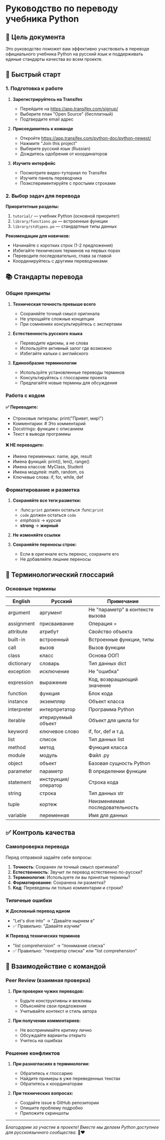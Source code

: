 # Руководство по переводу учебника Python

## 🎯 Цель документа

Это руководство поможет вам эффективно участвовать в переводе официального учебника Python на русский язык и поддерживать единые стандарты качества во всем проекте.

## 🚀 Быстрый старт

### 1. Подготовка к работе

1. **Зарегистрируйтесь на Transifex**
   - Перейдите на https://app.transifex.com/signup/
   - Выберите план "Open Source" (бесплатный)
   - Подтвердите email адрес

2. **Присоединитесь к команде**
   - Откройте https://app.transifex.com/python-doc/python-newest/
   - Нажмите "Join this project"
   - Выберите русский язык (Russian)
   - Дождитесь одобрения от координаторов

3. **Изучите интерфейс**
   - Посмотрите видео-туториал по Transifex
   - Изучите панель переводчика
   - Поэкспериментируйте с простыми строками

### 2. Выбор задач для перевода

**Приоритетные разделы:**
1. `tutorial/` — учебник Python (основной приоритет)
2. `library/functions.po` — встроенные функции
3. `library/stdtypes.po` — стандартные типы данных

**Рекомендации для новичков:**
- Начинайте с коротких строк (1-2 предложения)
- Избегайте технических терминов на первых порах
- Переводите последовательно, глава за главой
- Координируйтесь с другими переводчиками

## 📚 Стандарты перевода

### Общие принципы

1. **Техническая точность превыше всего**
   - Сохраняйте точный смысл оригинала
   - Не упрощайте сложные концепции
   - При сомнениях консультируйтесь с экспертами

2. **Естественность русского языка**
   - Переводите идиомы, а не слова
   - Используйте активный залог где возможно
   - Избегайте кальки с английского

3. **Единообразие терминологии**
   - Используйте установленные переводы терминов
   - Консультируйтесь с глоссарием проекта
   - Предлагайте новые термины для обсуждения

### Работа с кодом

#### ✅ Переводите:
- Строковые литералы: print("Привет, мир!")
- Комментарии: # Это комментарий
- Docstrings: функции с описанием
- Текст в выводе программы

#### ❌ НЕ переводите:
- Имена переменных: name, age, result
- Имена функций: print(), len(), range()
- Имена классов: MyClass, Student
- Имена модулей: math, random, os
- Ключевые слова: if, for, while, def

### Форматирование и разметка

1. **Сохраняйте все теги разметки:**
   - :func:`print` должен остаться :func:`print`
   - ``code`` должен остаться ``code``
   - *emphasis* → *курсив*
   - **strong** → **жирный**

2. **Не изменяйте ссылки**

3. **Сохраняйте переносы строк:**
   - Если в оригинале есть перенос, сохраните его
   - Не добавляйте лишние переносы

## 📖 Терминологический глоссарий

### Основные термины

| English | Русский | Примечание |
|---------|---------|------------|
| argument | аргумент | Не "параметр" в контексте вызова |
| assignment | присваивание | Операция = |
| attribute | атрибут | Свойство объекта |
| built-in | встроенный | Встроенные функции, типы |
| call | вызов | Вызов функции |
| class | класс | Основа ООП |
| dictionary | словарь | Тип данных dict |
| exception | исключение | Не "ошибка" |
| expression | выражение | Код, возвращающий значение |
| function | функция | Блок кода |
| instance | экземпляр | Объект класса |
| interpreter | интерпретатор | Программа Python |
| iterable | итерируемый объект | Объект для цикла for |
| keyword | ключевое слово | if, for, def и т.д. |
| list | список | Тип данных list |
| method | метод | Функция класса |
| module | модуль | Файл .py |
| object | объект | Базовая сущность Python |
| parameter | параметр | В определении функции |
| statement | инструкция/оператор | Строка кода |
| string | строка | Тип данных str |
| tuple | кортеж | Неизменяемая последовательность |
| variable | переменная | Имя для данных |

## ✅ Контроль качества

### Самопроверка перевода

Перед отправкой задайте себе вопросы:

1. **Точность**: Сохранен ли точный смысл оригинала?
2. **Естественность**: Звучит ли перевод естественно по-русски?
3. **Терминология**: Используете ли вы принятые термины?
4. **Форматирование**: Сохранена ли разметка?
5. **Код**: Переведены ли только комментарии и строки?

### Типичные ошибки

❌ **Дословный перевод идиом**
- "Let's dive into" → "Давайте нырнем в" 
- ✅ Правильно: "Давайте изучим"

❌ **Перевод технических терминов**
- "list comprehension" → "понимание списка"
- ✅ Правильно: "генератор списка" или "list comprehension"

## 🤝 Взаимодействие с командой

### Peer Review (взаимная проверка)

1. **При проверке чужих переводов:**
   - Будьте конструктивны и вежливы
   - Объясняйте свои предложения
   - Учитывайте контекст и стиль автора

2. **При получении комментариев:**
   - Не воспринимайте критику лично
   - Обсуждайте варианты открыто
   - Учитесь на ошибках

### Решение конфликтов

1. **При разногласиях в терминологии:**
   - Обратитесь к глоссарию
   - Найдите примеры в уже переведенных текстах
   - Обратитесь к координаторам

2. **При технических вопросах:**
   - Создайте issue в GitHub репозитории
   - Опишите проблему подробно
   - Приложите скриншоты

---

*Благодарим за участие в проекте! Вместе мы делаем Python доступнее для русскоязычного сообщества.* 🐍❤️